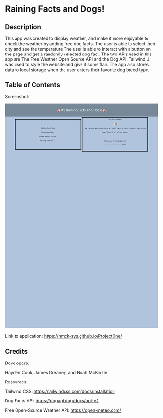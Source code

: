 # Raining Facts and Dogs!

## Description

This app was created to display weather, and make it more enjoyable to check the weather by adding free dog facts. The user is able to select their city and see the temperature The user is able to interact with a button on the page and get a randomly selected dog fact. The two APIs used in this app are The Free Weather Open Source API and the Dog API. Tailwind UI was used to style the website and give it some flair. The app also stores data to local storage when the user enters their favorite dog breed type. 

## Table of Contents

Screenshot:

![Screenshot of deployed application](Screenshot.jpeg)

Link to application: https://nmck-sys.github.io/ProjectOne/

## Credits

Developers:

Hayden Cook, James Greaney, and Noah McKinzie



Resources:

Tailwind CSS: https://tailwindcss.com/docs/installation

Dog Facts API: https://dogapi.dog/docs/api-v2

Free Open-Source Weather API: https://open-meteo.com/